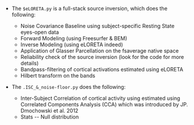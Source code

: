 * The `$eLORETA.py` is a full-stack source inversion, which does the following:
    * Noise Covariance Baseline using subject-specific Resting State eyes-open data
    * Forward Modeling (using Freesurfer & BEM)
    * Inverse Modeling (using eLORETA indeed)
    * Application of Glasser Parcellation on the fsaverage native space
    * Reliability check of the source inversion (look for the code for more details)
    * Bandpass-filtering of cortical activations estimated using eLORETA
    * Hilbert transform on the bands

* The `.ISC_&_noise-floor.py` does the following:
    * Inter-Subject Correlation of cortical activity using estimated using Correlated Components Analysis (CCA) which was introduced by JP. Dmochowski et al. 2012
    * Stats -- Null distribution